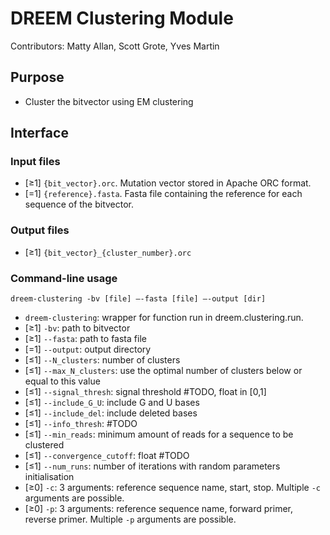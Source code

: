 
# DREEM Clustering Module
Contributors: Matty Allan, Scott Grote, Yves Martin

## Purpose
- Cluster the bitvector using EM clustering

## Interface

### Input files
- [≥1] `{bit_vector}.orc`. Mutation vector stored in Apache ORC format.
- [=1] `{reference}.fasta`. Fasta file containing the reference for each sequence of the bitvector. 

### Output files
- [≥1] `{bit_vector}_{cluster_number}.orc`

### Command-line usage

```
dreem-clustering -bv [file] —-fasta [file] —-output [dir]
```

- `dreem-clustering`: wrapper for function run in dreem.clustering.run.
- [≥1] `-bv`: path to bitvector
- [≥1] `--fasta`: path to fasta file
- [=1] `--output`: output directory
- [≤1] `--N_clusters`: number of clusters
- [≤1] `--max_N_clusters`: use the optimal number of clusters below or equal to this value
- [≤1] `--signal_thresh`: signal threshold #TODO, float in [0,1]
- [≤1] `--include_G_U`: include G and U bases 
- [≤1] `--include_del`: include deleted bases
- [≤1] `--info_thresh`: #TODO
- [≤1] `--min_reads`: minimum amount of reads for a sequence to be clustered
- [≤1] `--convergence_cutoff`: float #TODO
- [≤1] `--num_runs`: number of iterations with random parameters initialisation
- [≥0] `-c`: 3 arguments: reference sequence name, start, stop. Multiple `-c` arguments are possible.
- [≥0] `-p`: 3 arguments: reference sequence name, forward primer, reverse primer. Multiple `-p` arguments are possible.
